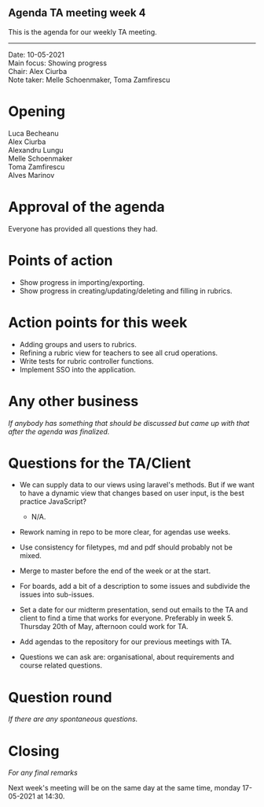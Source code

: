 ## Agenda TA meeting week 4

This is the agenda for our weekly TA meeting.

---

Date:           10-05-2021\
Main focus:     Showing progress\
Chair:          Alex Ciurba\
Note taker:     Melle Schoenmaker, Toma Zamfirescu


# Opening

Luca Becheanu\
Alex Ciurba\
Alexandru Lungu\
Melle Schoenmaker\
Toma Zamfirescu\
Alves Marinov

# Approval of the agenda
Everyone has provided all questions they had.

# Points of action

- Show progress in importing/exporting.
- Show progress in creating/updating/deleting and filling in rubrics.

# Action points for this week

- Adding groups and users to rubrics.
- Refining a rubric view for teachers to see all crud operations.
- Write tests for rubric controller functions.
- Implement SSO into the application.

# Any other business
*If anybody has something that should be discussed but came up with that after the agenda was finalized.*

# Questions for the TA/Client

- We can supply data to our views using laravel's methods. But if we want to have a dynamic view that changes based on user input, is the best practice JavaScript?
    - N/A.
    
- Rework naming in repo to be more clear, for agendas use weeks.
- Use consistency for filetypes, md and pdf should probably not be mixed.
- Merge to master before the end of the week or at the start.
- For boards, add a bit of a description to some issues and subdivide the issues into sub-issues.
- Set a date for our midterm presentation, send out emails to the TA and client to find a time that works for everyone. Preferably in week 5. Thursday 20th of May, afternoon could work for TA.
- Add agendas to the repository for our previous meetings with TA.
- Questions we can ask are: organisational, about requirements and course related questions.

# Question round
*If there are any spontaneous questions.*

# Closing
*For any final remarks*

Next week's meeting will be on the same day at the same time, monday 17-05-2021 at 14:30.
